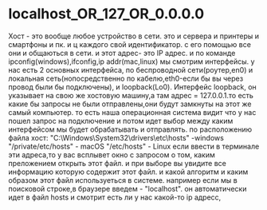 # localhost_OR_127_OR_0.0.0.0
Хост - это вообще любое устройство в сети. это и сервера и принтеры и смартфоны и пк. и ц каждого свой идентификатор. с его помощью  все они и общаються в сети. и этот адрес- это IP  адрес.  и по команде ipconfig(windows),ifconfig,ip addr(mac,linux) мы смотрим интерфейсы. у нас есть 2 основных интерфейса, по беспроводной  сети(роутер,en0) и локальная сеть(нопосредственно по кабелю,eth0-если бы вы через провод были бы подключены), и loopback(Lo0). Интерфейс loopback, он указывает на свою же хостовую машину,а там адрес = 127.0.0.1.то есть какие бы запросы не были отправлены,они будут замкнуты на этот же самый компьютер. то есть наша операционная система видит что у нас пошел запрос на подключение и потом идет выбор между 
каким интерфейсом мы будет обрабатывать и отправлять. по расположению файла хост: "C:\Windows\System32\drivers\etc\hosts" -windows
"/private/etc/hosts" - macOS
"/etc/hosts"  -  Linux
если ввести в терминале  эти адреса,то у вас всплывет окно с запросом о том, каким преложением открыть этот файл. и при выборе вы увидите все информацию которую содержит этот файл.
и какой алгоритм и каким образом этот файл используеться в системе. например если мы в поисковой строке,в браузере введем - "localhost". он автоматически идет в файл hosts и смотрит есть ли у нас какой-то ip адресс,
